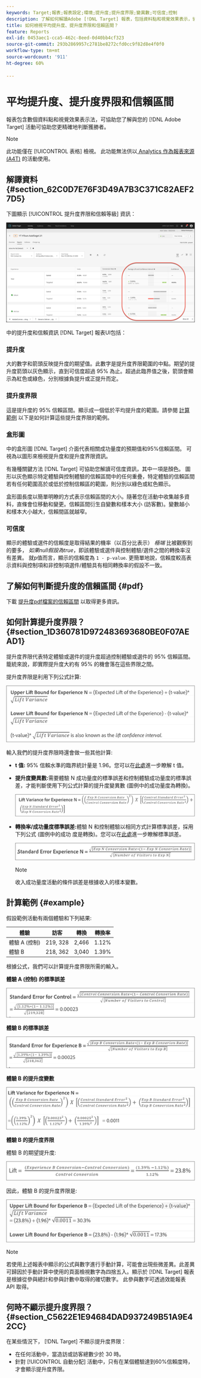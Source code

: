 ```yaml
---
keywords: Target;報表;報表設定;環境;提升度;提升度界限;變異數;可信度;控制
description: 了解如何解讀Adobe [!DNL Target] 報表，包括資料點和視覺效果表示，協助您了解活動的提升度界限和信賴等級。
title: 如何檢視平均提升度、提升度界限和信賴區間？
feature: Reports
exl-id: 0453aec1-cca5-462c-8eed-0d40bb4cf323
source-git-commit: 293b2869957c2781be8272cfd0cc9f82d8e4f0f0
workflow-type: tm+mt
source-wordcount: '911'
ht-degree: 60%

---
```


# 平均提升度、提升度界限和信賴區間

報表包含數個資料點和視覺效果表示法，可協助您了解與您的 [!DNL Adobe Target] 活動可協助您更精確地判斷獲勝者。

>[!NOTE]
>
>此功能僅在 [!UICONTROL 表格] 檢視。 此功能無法供以[ Analytics 作為報表來源 (A4T)](/help/main/c-integrating-target-with-mac/a4t/a4t.md#concept_7540C8C04259434AB6EE33B09F47A1DE) 的活動使用。

## 解譯資料 {#section_62C0D7E76F3D49A7B3C371C82AEF27D5}

下圖顯示 [!UICONTROL 提升度界限和信賴等級] 資訊：

![平均提升度和可信度等級報表](/help/main/c-reports/c-report-settings/assets/lift-screenshot-new.png)

中的提升度和信賴資訊 [!DNL Target] 報表UI包括：

### 提升度

大的數字和箭頭反映提升度的期望值。此數字是提升度界限範圍的中點。期望的提升度箭頭以灰色顯示，直到可信度超過 95% 為止。超過此臨界值之後，箭頭會顯示為紅色或綠色，分別根據負提升或正提升而定。

### 提升度界限

這是提升度的 95% 信賴區間。顯示成一個低於平均提升度的範圍。請參閱 [計算範例](#example) 以下是如何計算這些提升度界限的範例。

### 盒形圖

中的盒形圖 [!DNL Target] 介面代表相關成功量度的預期值和95%信賴區間。 可視為以圖形來檢視提升度和提升度界限資訊。

有幾種關鍵方法 [!DNL Target] 可協助您解讀可信度資訊，其中一項是顏色。 圖形以灰色顯示特定體驗與控制體驗的信賴區間中的任何重疊，特定體驗的信賴區間若有任何範圍高於或低於控制信賴區的範圍，則分別以綠色或紅色顯示。

盒形圖長度以簡單明瞭的方式表示信賴區間的大小。隨著您在活動中收集越多資料，直條會位移動和變更。信賴區間衍生自變數和樣本大小 (訪客數)。變數越小和樣本大小越大，信賴間區就越窄。

### 可信度

顯示的體驗或選件的信賴度是取得結果的機率（以百分比表示） _極端_ 比被觀察到的要多， _如果null假設為true_，即該體驗或選件與控制體驗/選件之間的轉換率沒有差異。 就p值而言，顯示的信賴度為 `1 - p-value`. 更簡單地說，信賴度較高表示資料與控制項和非控制項選件/體驗具有相同轉換率的假設不一致。

## 了解如何判斷提升度的信賴區間 {#pdf}

下載 [提升度pdf檔案的信賴區間](/help/main/assets/confidence_interval_lift.pdf) 以取得更多資訊。

## 如何計算提升度界限？ {#section_1D360781D972483693680BE0F07AEAD1}

提升度界限代表特定體驗或選件的提升度超過控制體驗或選件的 95% 信賴區間。籠統來說，即實際提升度大約有 95% 的機會落在這些界限之間。

提升度界限是利用下列公式計算:

![lift_diagram影像](assets/lift_diagram.png)

輸入我們的提升度界限時還會做一些其他計算:

* **t 值:** 95% 信賴水準的臨界統計量是 1.96。您可以在[此處](https://en.wikipedia.org/wiki/T-statistic)進一步瞭解 t 值。
* **提升度變異數:**&#x200B;需要體驗 N 成功量度的標準誤差和控制體驗成功量度的標準誤差，才能判斷使用下列公式計算的提升度變異數 (圖例中的成功量度為轉換)。

   ![lift_variance影像](assets/lift_variance.png)

* **轉換率/成功量度標準誤差:**&#x200B;體驗 N 和控制體驗以相同方式計算標準誤差，採用下列公式 (圖例中的成功 度是轉換)。您可以在[此處](https://en.wikipedia.org/wiki/Standard_error)進一步瞭解標準誤差。

   ![standard_error影像](assets/standard_error.png)

   >[!NOTE]
   >
   >收入成功量度活動的條件誤差是根據收入的樣本變數。

## 計算範例 {#example}

假設範例活動有兩個體驗和下列結果:

| 體驗 | 訪客 | 轉換 | 轉換率 |
|--- |--- |--- |--- |
| 體驗 A (控制) | 219, 328 | 2,466 | 1.12% |
| 體驗 B | 218, 362 | 3,040 | 1.39% |

根據公式，我們可以計算提升度界限所需的輸入。

**體驗 A (控制) 的標準誤差**

![standard_error_A影像](assets/standard_error_A.png)

**體驗 B 的標準誤差**

![standard_error_B影像](assets/standard_error_B.png)

**體驗 B 的提升度變數**

![lift_variance_B影像](assets/lift_variance_B.png)

**體驗 B 的提升度界限**

體驗 B 的期望提升度:

![lift_bounds_B影像](assets/lift_bounds_B.png)

因此，體驗 B 的提升度界限是:

![lift_bounds_B2影像](assets/lift_bounds_B2.png)

>[!NOTE]
>
>若使用上述報表中顯示的公式與數字進行手動計算，可能會出現些微差異。此差異可歸因於手動計算中使用的頁面檢視數字為四捨五入。顯示於 [!DNL Target] 報表是根據從參與總計和參與計數中取得的確切數字。 此參與數字可透過效能報表 API 取得。

## 何時不顯示提升度界限？ {#section_C5622E1E94684DAD937249B51A9E42CC}

在某些情況下， [!DNL Target] 不顯示提升度界限：

* 在任何活動中，當造訪或訪客總數少於 30 時。
* 針對 [!UICONTROL 自動分配] 活動中，只有在某個體驗達到60%信賴度時，才會顯示提升度界限。
